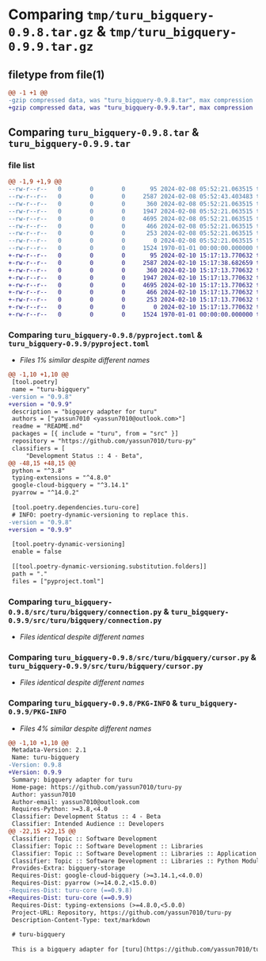# Comparing `tmp/turu_bigquery-0.9.8.tar.gz` & `tmp/turu_bigquery-0.9.9.tar.gz`

## filetype from file(1)

```diff
@@ -1 +1 @@
-gzip compressed data, was "turu_bigquery-0.9.8.tar", max compression
+gzip compressed data, was "turu_bigquery-0.9.9.tar", max compression
```

## Comparing `turu_bigquery-0.9.8.tar` & `turu_bigquery-0.9.9.tar`

### file list

```diff
@@ -1,9 +1,9 @@
--rw-r--r--   0        0        0       95 2024-02-08 05:52:21.063515 turu_bigquery-0.9.8/README.md
--rw-r--r--   0        0        0     2587 2024-02-08 05:52:43.403483 turu_bigquery-0.9.8/pyproject.toml
--rw-r--r--   0        0        0      360 2024-02-08 05:52:21.063515 turu_bigquery-0.9.8/src/turu/bigquery/__init__.py
--rw-r--r--   0        0        0     1947 2024-02-08 05:52:21.063515 turu_bigquery-0.9.8/src/turu/bigquery/connection.py
--rw-r--r--   0        0        0     4695 2024-02-08 05:52:21.063515 turu_bigquery-0.9.8/src/turu/bigquery/cursor.py
--rw-r--r--   0        0        0      466 2024-02-08 05:52:21.063515 turu_bigquery-0.9.8/src/turu/bigquery/mock_connection.py
--rw-r--r--   0        0        0      253 2024-02-08 05:52:21.063515 turu_bigquery-0.9.8/src/turu/bigquery/mock_cursor.py
--rw-r--r--   0        0        0        0 2024-02-08 05:52:21.063515 turu_bigquery-0.9.8/src/turu/bigquery/py.typed
--rw-r--r--   0        0        0     1524 1970-01-01 00:00:00.000000 turu_bigquery-0.9.8/PKG-INFO
+-rw-r--r--   0        0        0       95 2024-02-10 15:17:13.770632 turu_bigquery-0.9.9/README.md
+-rw-r--r--   0        0        0     2587 2024-02-10 15:17:38.682659 turu_bigquery-0.9.9/pyproject.toml
+-rw-r--r--   0        0        0      360 2024-02-10 15:17:13.770632 turu_bigquery-0.9.9/src/turu/bigquery/__init__.py
+-rw-r--r--   0        0        0     1947 2024-02-10 15:17:13.770632 turu_bigquery-0.9.9/src/turu/bigquery/connection.py
+-rw-r--r--   0        0        0     4695 2024-02-10 15:17:13.770632 turu_bigquery-0.9.9/src/turu/bigquery/cursor.py
+-rw-r--r--   0        0        0      466 2024-02-10 15:17:13.770632 turu_bigquery-0.9.9/src/turu/bigquery/mock_connection.py
+-rw-r--r--   0        0        0      253 2024-02-10 15:17:13.770632 turu_bigquery-0.9.9/src/turu/bigquery/mock_cursor.py
+-rw-r--r--   0        0        0        0 2024-02-10 15:17:13.770632 turu_bigquery-0.9.9/src/turu/bigquery/py.typed
+-rw-r--r--   0        0        0     1524 1970-01-01 00:00:00.000000 turu_bigquery-0.9.9/PKG-INFO
```

### Comparing `turu_bigquery-0.9.8/pyproject.toml` & `turu_bigquery-0.9.9/pyproject.toml`

 * *Files 1% similar despite different names*

```diff
@@ -1,10 +1,10 @@
 [tool.poetry]
 name = "turu-bigquery"
-version = "0.9.8"
+version = "0.9.9"
 description = "bigquery adapter for turu"
 authors = ["yassun7010 <yassun7010@outlook.com>"]
 readme = "README.md"
 packages = [{ include = "turu", from = "src" }]
 repository = "https://github.com/yassun7010/turu-py"
 classifiers = [
     "Development Status :: 4 - Beta",
@@ -48,15 +48,15 @@
 python = "^3.8"
 typing-extensions = "^4.8.0"
 google-cloud-bigquery = "^3.14.1"
 pyarrow = "^14.0.2"
 
 [tool.poetry.dependencies.turu-core]
 # INFO: poetry-dynamic-versioning to replace this.
-version = "0.9.8"
+version = "0.9.9"
 
 [tool.poetry-dynamic-versioning]
 enable = false
 
 [[tool.poetry-dynamic-versioning.substitution.folders]]
 path = "."
 files = ["pyproject.toml"]
```

### Comparing `turu_bigquery-0.9.8/src/turu/bigquery/connection.py` & `turu_bigquery-0.9.9/src/turu/bigquery/connection.py`

 * *Files identical despite different names*

### Comparing `turu_bigquery-0.9.8/src/turu/bigquery/cursor.py` & `turu_bigquery-0.9.9/src/turu/bigquery/cursor.py`

 * *Files identical despite different names*

### Comparing `turu_bigquery-0.9.8/PKG-INFO` & `turu_bigquery-0.9.9/PKG-INFO`

 * *Files 4% similar despite different names*

```diff
@@ -1,10 +1,10 @@
 Metadata-Version: 2.1
 Name: turu-bigquery
-Version: 0.9.8
+Version: 0.9.9
 Summary: bigquery adapter for turu
 Home-page: https://github.com/yassun7010/turu-py
 Author: yassun7010
 Author-email: yassun7010@outlook.com
 Requires-Python: >=3.8,<4.0
 Classifier: Development Status :: 4 - Beta
 Classifier: Intended Audience :: Developers
@@ -22,15 +22,15 @@
 Classifier: Topic :: Software Development
 Classifier: Topic :: Software Development :: Libraries
 Classifier: Topic :: Software Development :: Libraries :: Application Frameworks
 Classifier: Topic :: Software Development :: Libraries :: Python Modules
 Provides-Extra: bigquery-storage
 Requires-Dist: google-cloud-bigquery (>=3.14.1,<4.0.0)
 Requires-Dist: pyarrow (>=14.0.2,<15.0.0)
-Requires-Dist: turu-core (==0.9.8)
+Requires-Dist: turu-core (==0.9.9)
 Requires-Dist: typing-extensions (>=4.8.0,<5.0.0)
 Project-URL: Repository, https://github.com/yassun7010/turu-py
 Description-Content-Type: text/markdown
 
 # turu-bigquery
 
 This is a bigquery adapter for [turu](https://github.com/yassun7010/turu-py).
```

